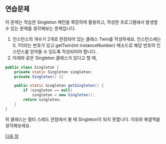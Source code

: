 ## 연습문제
이 문제는 학습한 Singleton 패턴을 확장하여 활용하고, 작성한 프로그램에서 발생할 수 있는 문제를 생각해보는 문제입니다.

1. 인스턴스의 개수가 2개로 한정되어 있는 클래스 Twin를 작성하세요. 인스턴스에는 0, 1이라는 번호가 있고 getTwin(int instanceNumber) 메소드로 해당 번호의 인스턴스를 얻어올 수 있도록 작성되어야 합니다.
2. 아래와 같은 Singleton 클래스가 있다고 할 때,
```java
public class Singleton {
    private static Singleton singleton;
    private Singleton() {}

    public static Singleton getSingleton() {
        if (singleton == null)
            singleton = new Singleton();
        return singleton;
    }
}
```
위 클래스는 멀티 스레드 관점에서 볼 때 Singleton이 되지 못합니다. 이유와 해결책을 생각해보세요.

<a href="./13_팩토리_메소드_패턴.md">다음 장</a>